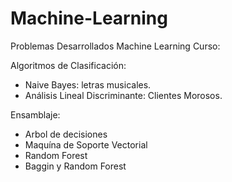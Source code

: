 # Machine-Learning
Problemas Desarrollados Machine Learning Curso:

Algoritmos de Clasificación:

- Naive Bayes: letras musicales.
- Análisis Lineal Discriminante: Clientes Morosos.

Ensamblaje:
- Arbol de decisiones
- Maquína de Soporte Vectorial
- Random Forest
- Baggin y Random Forest



